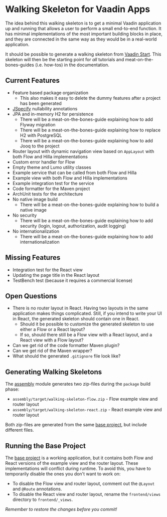 # Walking Skeleton for Vaadin Apps

The idea behind this walking skeleton is to get a minimal Vaadin application up and running that allows a user to
perform a small end-to-end function. It has minimal implementations of the most important building blocks in place,
and they are connected in the same way as they would be in a real-world application.

It should be possible to generate a walking skeleton from [Vaadin Start](https://start.vaadin.com). This skeleton will
then be the starting point for _all_ tutorials and meat-on-the-bones-guides (i.e. how-tos) in the documentation.

## Current Features

- Feature based package organization
    - This also makes it easy to delete the dummy features after a project has been generated
- [JSpecify](https://jspecify.dev/) nullability annotations
- JPA and in-memory H2 for persistence
    - There will be a meat-on-the-bones-guide explaining how to add Flyway migration
    - There will be a meat-on-the-bones-guide explaining how to replace H2 with PostgreSQL
    - There will be a meat-on-the-bones-guide explaining how to add Jooq to the project
- Router layout with dynamic navigation view based on `AppLayout` with both Flow and Hilla implementations
- Custom error handler for Flow
- Empty theme and Lumo utility classes
- Example service that can be called from both Flow and Hilla
- Example view with both Flow and Hilla implementations
- Example integration test for the service
- Code formatter for the Maven project
- ArchUnit tests for the architecture
- No native image build
    - There will be a meat-on-the-bones-guide explaining how to build a native image
- No security
    - There will be a meat-on-the-bones-guide explaining how to add security (login, logout, authorization, audit logging)
- No internationalization
    - There will be a meat-on-the-bones-guide explaining how to add internationalization

## Missing Features

- Integration test for the React view 
- Updating the page title in the React layout
- TestBench test (because it requires a commercial license)

## Open Questions

- There is no router layout in React. Having two layouts in the same application makes things complicated. Still, if you
  intend to write your UI in React, the generated skeleton should contain one in React.
  - Should it be possible to customize the generated skeleton to use either a Flow or a React layout?
  - If so, should there still be a Flow view with a React layout, and a React view with a Flow layout?
- Can we get rid of the code formatter Maven plugin?
- Can we get rid of the Maven wrapper?
- What should the generated `.gitignore` file look like?

## Generating Walking Skeletons

The [assembly](assembly) module generates two zip-files during the `package` build phase:

- `assembly/target/walking-skeleton-flow.zip` - Flow example view and router layout
- `assembly/target/walking-skeleton-react.zip` - React example view and router layout

Both zip-files are generated from the same [base project](walking-skeleton), but include different files.

## Running the Base Project

The [base project](walking-skeleton) is a working application, but it contains both Flow and React versions of the
example view and the router layout. These implementations will conflict during runtime. To avoid this, you have to 
temporarily disable the ones you don't want to work on:

- To disable the Flow view and router layout, comment out the `@Layout` and `@Route` annotations.
- To disable the React view and router layout, rename the `frontend/views` directory to `frontend/_views`.

*Remember to restore the changes before you commit!*
